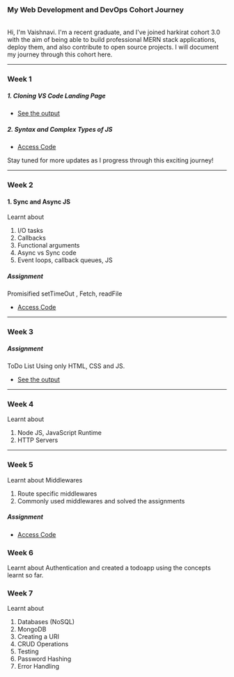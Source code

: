 ### My Web Development and DevOps Cohort Journey

<br>
Hi, I'm Vaishnavi. I'm a recent graduate, and I've joined harkirat cohort 3.0 with the aim of being able to build professional MERN stack applications, deploy them, and also contribute to open source projects. I will document my journey through this cohort here.

---

### Week 1

##### 1. Cloning VS Code Landing Page

- [See the output](https://vscode-landing-page.vercel.app/)

##### 2. Syntax and Complex Types of JS

- [Access Code](https://github.com/vpullakhandam/harkirat-cohort/tree/main/week-1/JS-Basics)

Stay tuned for more updates as I progress through this exciting journey!

---

### Week 2

#### 1. Sync and Async JS

Learnt about

1. I/O tasks
2. Callbacks
3. Functional arguments
4. Async vs Sync code
5. Event loops, callback queues, JS

##### Assignment

Promisified setTimeOut , Fetch, readFile

- [Access Code](https://github.com/vpullakhandam/harkirat-cohort/tree/main/week-2)

---

### Week 3

##### Assignment

ToDo List Using only HTML, CSS and JS.

- [See the output](/)

---

### Week 4

Learnt about

1. Node JS, JavaScript Runtime
2. HTTP Servers

---

### Week 5

Learnt about Middlewares

1. Route specific middlewares
2. Commonly used middlewares
   and solved the assignments

##### Assignment

- [Access Code](https://github.com/vpullakhandam/harkirat-cohort/tree/main/week-5)

### Week 6

Learnt about Authentication and created a todoapp using the concepts learnt so far.

### Week 7

Learnt about

1. Databases (NoSQL)
2. MongoDB
3. Creating a URI
4. CRUD Operations
5. Testing
6. Password Hashing
7. Error Handling
